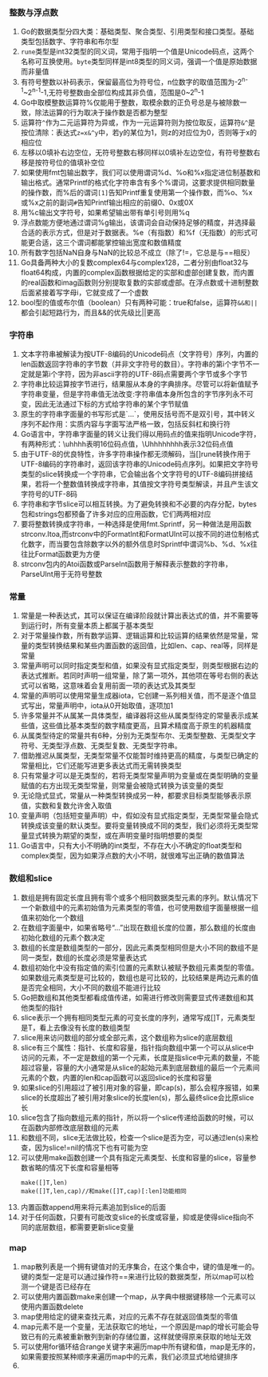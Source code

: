 ### 整数与浮点数
1. Go的数据类型分四大类：基础类型、聚合类型、引用类型和接口类型。基础类型包括数字、字符串和布尔型
2. `rune`类型是int32类型的同义词，常用于指明一个值是Unicode码点，这两个名称可互换使用。`byte`类型同样是int8类型的同义词，强调一个值是原始数据而非量值
3. 有符号整数以补码表示，保留最高位为符号位，n位数字的取值范围为-2<sup>n-1</sup>~2<sup>n-1</sup>-1,无符号整数由全部位构成其非负值，范围是0~2<sup>n</sup>-1
4. Go中取模整数运算符%仅能用于整数，取模余数的正负号总是与被除数一致，除法运算的行为取决于操作数是否都为整型
5. 运算符`^`作为二元运算符为异或，作为一元运算符则为按位取反，运算符`&^`是按位清除：表达式`z=x&^y`中，若y的某位为1，则z的对应位为0，否则等于x的相应位
6. 左移以0填补右边空位，无符号整数右移同样以0填补左边空位，有符号整数右移是按符号位的值填补空位
7. 如果使用fmt包输出数字，我们可以使用谓词%d、%o和%x指定进位制基数和输出格式。通常Printf的格式化字符串含有多个%谓词，这要求提供相同数量的操作数，而%后的谓词`[1]`告知Printf重复使用第一个操作数，而%o、%x或%x之前的副词`#`告知Printf输出相应的前缀0、0x或0X
8. 用%c输出文字符号，如果希望输出带有单引号则用%q
9. 浮点数能方便地通过谓词%g输出，该谓词会自动保持足够的精度，并选择最合适的表示方式，但是对于数据表。%e（有指数）和%f（无指数）的形式可能更合适，这三个谓词都能掌控输出宽度和数值精度
10. 所有数字包括NaN自身与NaN的比较总不成立（除了!=，它总是与==相反）
11. Go具备两种大小的复数complex64与complex128，二者分别由float32与float64构成，内置的complex函数根据给定的实部和虚部创建复数，而内置的real函数和imag函数则分别提取复数的实部或虚部。在浮点数或十进制整数后面紧接着写字母i，它就变成了一个虚数
12. bool型的值或布尔值（boolean）只有两种可能：true和false，运算符`&&和||`都会引起短路行为，而且&&的优先级比||更高

### 字符串
1. 文本字符串被解读为按UTF-8编码的Unicode码点（文字符号）序列，内置的len函数返回字符串的字节数（并非文字符号的数目）。字符串的第i个字节不一定就是第i个字符，因为非ascii字符的UTF-8码点需要两个字节或多个字节
2. 字符串比较运算按字节进行，结果服从本身的字典排序。尽管可以将新值赋予字符串变量，但是字符串值无法改变:字符串值本身所包含的字节序列永不可变，因此无法通过下标的方式给字符串的某个字节赋值
3. 原生的字符串字面量的书写形式是\`...\`，使用反括号而不是双引号，其中转义序列不起作用：实质内容与字面写法严格一致，包括反斜杠和换行符
4. Go语言中，字符串字面量的转义让我们得以用码点的值来指明Unicode字符，有两种形式：\\uhhhh表明16位码点值，\\Uhhhhhhhh表示32位码点值
5. 由于UTF-8的优良特性，许多字符串操作都无须解码，当[]rune转换作用于UTF-8编码的字符串时，返回该字符串的Unicode码点序列。如果把文字符号类型的slice转换成一个字符串，它会输出各个文字符号的UTF-8编码拼接结果，若将一个整数值转换成字符串，其值按文字符号类型解读，并且产生该文字符号的UTF-8码
6. 字符串和字节slice可以相互转换。为了避免转换和不必要的内存分配，bytes包和strings包都预备了许多对应的应用函数，它们两两相对应
7. 要将整数转换成字符串，一种选择是使用fmt.Sprintf，另一种做法是用函数strconv.Itoa,而strconv中的FormatInt和FormatUInt可以按不同的进位制格式化数字，而当要包含除数字以外的额外信息时Sprintf中谓词%b、%d、%x往往比Format函数更为方便
8. strconv包内的Atoi函数或ParseInt函数用于解释表示整数的字符串，ParseUInt用于无符号整数

### 常量
1. 常量是一种表达式，其可以保证在编译阶段就计算出表达式的值，并不需要等到运行时，所有变量本质上都属于基本类型
2. 对于常量操作数，所有数学运算、逻辑运算和比较运算的结果依然是常量，常量的类型转换结果和某些内置函数的返回值，比如len、cap、real等，同样是常量
3. 常量声明可以同时指定类型和值，如果没有显式指定类型，则类型根据右边的表达式推断。若同时声明一组常量，除了第一项外，其他项在等号右侧的表达式可以省略，这意味着会复用前面一项的表达式及其类型
4. 常量的声明可以使用常量生成器iota，它创建一系列相关值，而不是逐个值显式写出，常量声明中，iota从0开始取值，逐项加1
5. 许多常量并不从属某一具体类型，编译器将这些从属类型待定的常量表示成某些值，这些值比基本类型的数字精度更高，且算术精度高于原生的机器精度
6. 从属类型待定的常量共有6种，分别为无类型布尔、无类型整数、无类型文字符号、无类型浮点数、无类型复数、无类型字符串。
7. 借助推迟从属类型，无类型常量不仅能暂时维持更高的精度，与类型已确定的常量相比，它们还能写进更多表达式而无需转换类型
8. 只有常量才可以是无类型的，若将无类型常量声明为变量或在类型明确的变量赋值的右方出现无类型常量，则常量会被隐式转换为该变量的类型
9. 无论隐式显式，常量从一种类型转换成另一种，都要求目标类型能够表示原值，实数和复数允许舍入取值
10. 变量声明（包括短变量声明）中，假如没有显式指定类型，无类型常量会隐式转换成该变量的默认类型。要将变量转换成不同的类型，我们必须将无类型常量显式转换为期望的类型，或在声明变量时指明想要的类型
11. Go语言中，只有大小不明确的int类型，不存在大小不确定的float类型和complex类型，因为如果浮点数的大小不明，就很难写出正确的数值算法

### 数组和slice
1. 数组是拥有固定长度且拥有零个或多个相同数据类型元素的序列。默认情况下一个新数组中的元素初始值为元素类型的零值，也可使用数组字面量根据一组值来初始化一个数组
2. 在数组字面量中，如果省略号“...”出现在数组长度的位置，那么数组的长度由初始化数组的元素个数决定
3. 数组的长度是数组类型的一部分，因此元素类型相同但是大小不同的数组不是同一类型，数组的长度必须是常量表达式
4. 数组初始化中没有指定值的索引位置的元素默认被赋予数组元素类型的零值。如果数组元素类型是可比较的，数组也是可比较的，比较结果是两边元素的值是否完全相同，大小不同的数组不能进行比较
5. Go把数组和其他类型都看成值传递，如需进行修改则需要显式传递数组和其他类型的指针
6. slice表示一个拥有相同类型元素的可变长度的序列，通常写成[]T，元素类型是T，看上去像没有长度的数组类型
7. slice用来访问数组的部分或全部元素，这个数组称为slice的底层数组
8. slice有三个属性：指针、长度和容量，指针指向数组中第一个可以从slice中访问的元素，不一定是数组的第一个元素，长度是指slice中元素的数量，不能超过容量，容量的大小通常是从slice的起始元素到底层数组的最后一个元素间元素的个数，内置的len和cap函数可以返回slice的长度和容量
9. 如果slice的引用超过了被引用对象的容量，即cap(s)，那么会程序报错，如果slice的长度超出了被引用对象slice的长度len(s)，那么最终slice会比原slice长
10. slice包含了指向数组元素的指针，所以将一个slice传递给函数的时候，可以在函数内部修改底层数组的元素
11. 和数组不同，slice无法做比较，检查一个slice是否为空，可以通过len(s)来检查，因为slice!=nil的情况下也有可能为空
12. 可以使用make函数创建一个具有指定元素类型、长度和容量的slice，容量参数省略的情况下长度和容量相等
    ```
    make([]T,len)
    make([]T,len,cap)//和make([]T,cap)[:len]功能相同
    ```
13. 内置函数append用来将元素追加到slice的后面
14. 对于任何函数，只要有可能改变slice的长度或容量，抑或是使得slice指向不同的底层数组，都需要更新slice变量

### map
1. map散列表是一个拥有键值对的无序集合，在这个集合中，键的值是唯一的。键的类型一定是可以通过操作符==来进行比较的数据类型，所以map可以检测一个键是否已经存在
2. 可以使用内置函数make来创建一个map，从字典中根据键移除一个元素可以使用内置函数delete
3. map使用给定的键来查找元素，对应的元素不存在就返回值类型的零值
4. map元素不是一个变量，无法获取它的地址，一个原因是map的增长可能会导致已有的元素被重新散列到新的存储位置，这样就使得原来获取的地址无效
5. 可以使用for循环结合range关键字来遍历map中所有键和值，map是无序的，如果需要按照某种顺序来遍历map中的元素，我们必须显式地给键排序
6. 